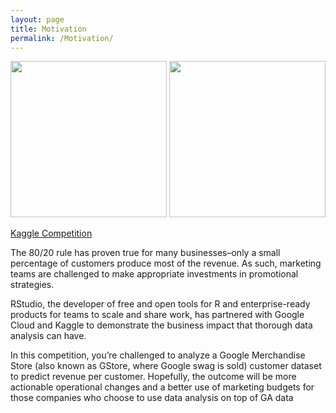 ```yaml
---
layout: page
title: Motivation
permalink: /Motivation/
---
```


<p align="center">
  <img src="{{site.url}}{{site.baseurl}}/assets/Google.jpg" width="250" />
  <img src="{{site.url}}{{site.baseurl}}/assets/RStudio.png" width="250" />
</p>

[Kaggle Competition](https://www.kaggle.com/c/ga-customer-revenue-prediction)


The 80/20 rule has proven true for many businesses–only a small percentage of customers produce most of the revenue. As such, marketing teams are challenged to make appropriate investments in promotional strategies.


RStudio, the developer of free and open tools for R and enterprise-ready products for teams to scale and share work, has partnered with Google Cloud and Kaggle to demonstrate the business impact that thorough data analysis can have.

In this competition, you’re challenged to analyze a Google Merchandise Store (also known as GStore, where Google swag is sold) customer dataset to predict revenue per customer. Hopefully, the outcome will be more actionable operational changes and a better use of marketing budgets for those companies who choose to use data analysis on top of GA data
